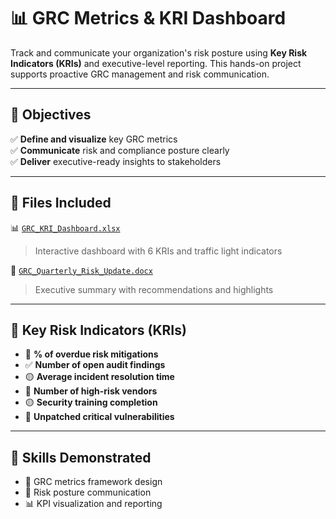 # 📊 GRC Metrics & KRI Dashboard

Track and communicate your organization's risk posture using **Key Risk Indicators (KRIs)** and executive-level reporting. This hands-on project supports proactive GRC management and risk communication.

---

## 🎯 Objectives

✅ **Define and visualize** key GRC metrics  
✅ **Communicate** risk and compliance posture clearly  
✅ **Deliver** executive-ready insights to stakeholders  

---

## 📁 Files Included

📊 [`GRC_KRI_Dashboard.xlsx`](./GRC_KRI_Dashboard.xlsx)  
> Interactive dashboard with 6 KRIs and traffic light indicators

📝 [`GRC_Quarterly_Risk_Update.docx`](./GRC_Quarterly_Risk_Update.docx)  
> Executive summary with recommendations and highlights

---

## 📌 Key Risk Indicators (KRIs)

- 🔴 **% of overdue risk mitigations**  
- ✅ **Number of open audit findings**  
- 🟡 **Average incident resolution time**  
- 🔴 **Number of high-risk vendors**  
- 🟡 **Security training completion**  
- 🔴 **Unpatched critical vulnerabilities**

---

## 🧠 Skills Demonstrated

- 📐 GRC metrics framework design  
- 📢 Risk posture communication  
- 📊 KPI visualization and reporting  

